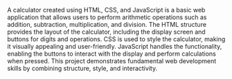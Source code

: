 A calculator created using HTML, CSS, and JavaScript is a basic web application that allows users to perform arithmetic operations such as addition, subtraction, multiplication, and division. The HTML structure provides the layout of the calculator, including the display screen and buttons for digits and operations. CSS is used to style the calculator, making it visually appealing and user-friendly. JavaScript handles the functionality, enabling the buttons to interact with the display and perform calculations when pressed. This project demonstrates fundamental web development skills by combining structure, style, and interactivity.
